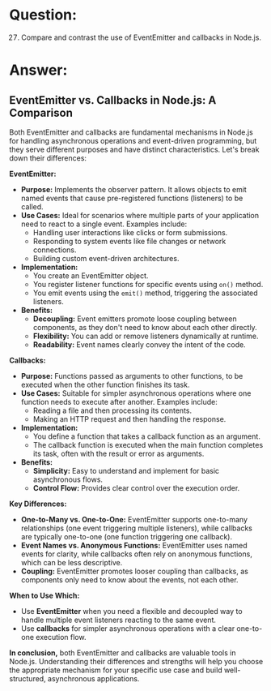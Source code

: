 # Question:

27. Compare and contrast the use of EventEmitter and callbacks in Node.js.

# Answer:

## EventEmitter vs. Callbacks in Node.js: A Comparison

Both EventEmitter and callbacks are fundamental mechanisms in Node.js for handling asynchronous operations and event-driven programming, but they serve different purposes and have distinct characteristics. Let's break down their differences:

**EventEmitter:**

* **Purpose:**  Implements the observer pattern. It allows objects to emit named events that cause pre-registered functions (listeners) to be called. 
* **Use Cases:** Ideal for scenarios where multiple parts of your application need to react to a single event. Examples include:
    * Handling user interactions like clicks or form submissions.
    * Responding to system events like file changes or network connections.
    * Building custom event-driven architectures.
* **Implementation:**
    * You create an EventEmitter object.
    * You register listener functions for specific events using `on()` method.
    * You emit events using the `emit()` method, triggering the associated listeners.
* **Benefits:**
    * **Decoupling:** Event emitters promote loose coupling between components, as they don't need to know about each other directly.
    * **Flexibility:** You can add or remove listeners dynamically at runtime.
    * **Readability:** Event names clearly convey the intent of the code.

**Callbacks:**

* **Purpose:** Functions passed as arguments to other functions, to be executed when the other function finishes its task.
* **Use Cases:** Suitable for simpler asynchronous operations where one function needs to execute after another. Examples include:
    * Reading a file and then processing its contents.
    * Making an HTTP request and then handling the response.
* **Implementation:**
    * You define a function that takes a callback function as an argument.
    * The callback function is executed when the main function completes its task, often with the result or error as arguments.
* **Benefits:**
    * **Simplicity:** Easy to understand and implement for basic asynchronous flows.
    * **Control Flow:** Provides clear control over the execution order.

**Key Differences:**

* **One-to-Many vs. One-to-One:** EventEmitter supports one-to-many relationships (one event triggering multiple listeners), while callbacks are typically one-to-one (one function triggering one callback).
* **Event Names vs. Anonymous Functions:** EventEmitter uses named events for clarity, while callbacks often rely on anonymous functions, which can be less descriptive.
* **Coupling:** EventEmitter promotes looser coupling than callbacks, as components only need to know about the events, not each other.

**When to Use Which:**

* Use **EventEmitter** when you need a flexible and decoupled way to handle multiple event listeners reacting to the same event.
* Use **callbacks** for simpler asynchronous operations with a clear one-to-one execution flow.

**In conclusion,** both EventEmitter and callbacks are valuable tools in Node.js. Understanding their differences and strengths will help you choose the appropriate mechanism for your specific use case and build well-structured, asynchronous applications. 
